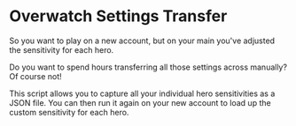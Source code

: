 # Overwatch Settings Transfer

So you want to play on a new account, but on your main you've adjusted the sensitivity for each hero.

Do you want to spend hours transferring all those settings across manually? Of course not!

This script allows you to capture all your individual hero sensitivities as a JSON file. You can then run it again on your new account to load up the custom sensitivity for each hero.

